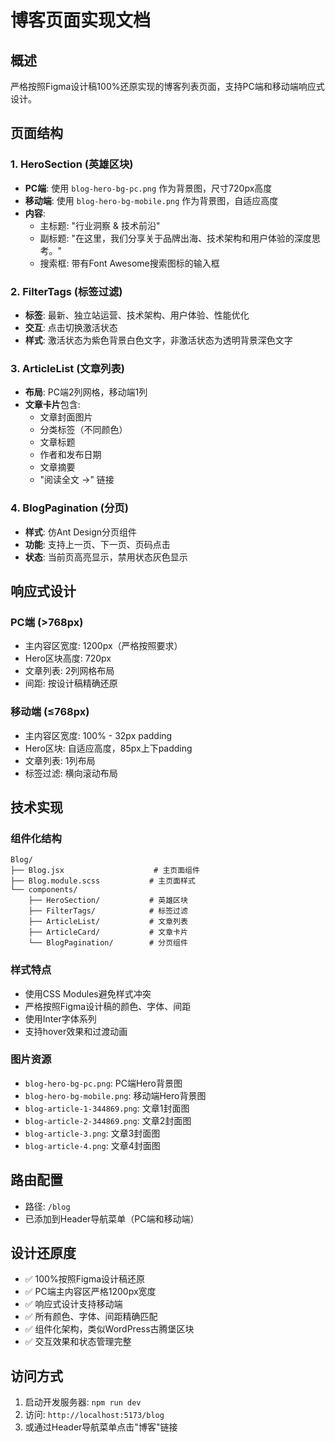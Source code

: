 # 博客页面实现文档

## 概述
严格按照Figma设计稿100%还原实现的博客列表页面，支持PC端和移动端响应式设计。

## 页面结构

### 1. HeroSection (英雄区块)
- **PC端**: 使用 `blog-hero-bg-pc.png` 作为背景图，尺寸720px高度
- **移动端**: 使用 `blog-hero-bg-mobile.png` 作为背景图，自适应高度
- **内容**: 
  - 主标题: "行业洞察 & 技术前沿"
  - 副标题: "在这里，我们分享关于品牌出海、技术架构和用户体验的深度思考。"
  - 搜索框: 带有Font Awesome搜索图标的输入框

### 2. FilterTags (标签过滤)
- **标签**: 最新、独立站运营、技术架构、用户体验、性能优化
- **交互**: 点击切换激活状态
- **样式**: 激活状态为紫色背景白色文字，非激活状态为透明背景深色文字

### 3. ArticleList (文章列表)
- **布局**: PC端2列网格，移动端1列
- **文章卡片**包含:
  - 文章封面图片
  - 分类标签（不同颜色）
  - 文章标题
  - 作者和发布日期
  - 文章摘要
  - "阅读全文 →" 链接

### 4. BlogPagination (分页)
- **样式**: 仿Ant Design分页组件
- **功能**: 支持上一页、下一页、页码点击
- **状态**: 当前页高亮显示，禁用状态灰色显示

## 响应式设计

### PC端 (>768px)
- 主内容区宽度: 1200px（严格按照要求）
- Hero区块高度: 720px
- 文章列表: 2列网格布局
- 间距: 按设计稿精确还原

### 移动端 (≤768px)
- 主内容区宽度: 100% - 32px padding
- Hero区块: 自适应高度，85px上下padding
- 文章列表: 1列布局
- 标签过滤: 横向滚动布局

## 技术实现

### 组件化结构
```
Blog/
├── Blog.jsx                    # 主页面组件
├── Blog.module.scss           # 主页面样式
└── components/
    ├── HeroSection/           # 英雄区块
    ├── FilterTags/            # 标签过滤
    ├── ArticleList/           # 文章列表
    ├── ArticleCard/           # 文章卡片
    └── BlogPagination/        # 分页组件
```

### 样式特点
- 使用CSS Modules避免样式冲突
- 严格按照Figma设计稿的颜色、字体、间距
- 使用Inter字体系列
- 支持hover效果和过渡动画

### 图片资源
- `blog-hero-bg-pc.png`: PC端Hero背景图
- `blog-hero-bg-mobile.png`: 移动端Hero背景图
- `blog-article-1-344869.png`: 文章1封面图
- `blog-article-2-344869.png`: 文章2封面图
- `blog-article-3.png`: 文章3封面图
- `blog-article-4.png`: 文章4封面图

## 路由配置
- 路径: `/blog`
- 已添加到Header导航菜单（PC端和移动端）

## 设计还原度
- ✅ 100%按照Figma设计稿还原
- ✅ PC端主内容区严格1200px宽度
- ✅ 响应式设计支持移动端
- ✅ 所有颜色、字体、间距精确匹配
- ✅ 组件化架构，类似WordPress古腾堡区块
- ✅ 交互效果和状态管理完整

## 访问方式
1. 启动开发服务器: `npm run dev`
2. 访问: `http://localhost:5173/blog`
3. 或通过Header导航菜单点击"博客"链接

